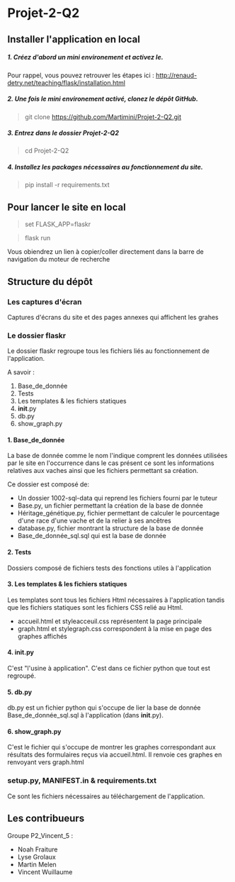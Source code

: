 # Projet-2-Q2

## Installer l'application en local
##### 1. Créez d'abord un mini environement et activez le. 

Pour rappel, vous pouvez retrouver les étapes ici : http://renaud-detry.net/teaching/flask/installation.html

##### 2. Une fois le mini environement activé, clonez le dépôt GitHub.

>git clone https://github.com/Martimini/Projet-2-Q2.git

##### 3. Entrez dans le dossier Projet-2-Q2

>cd Projet-2-Q2

##### 4. Installez les packages nécessaires au fonctionnement du site. 

>pip install -r requirements.txt


## Pour lancer le site en local

>set FLASK_APP=flaskr

>flask run 

Vous obiendrez un lien à copier/coller directement dans la barre de navigation du moteur de recherche

## Structure du dépôt

### Les captures d'écran

Captures d'écrans du site et des pages annexes qui affichent les grahes

### Le dossier flaskr

Le dossier flaskr regroupe tous les fichiers liés au fonctionnement de l'application. 

A savoir :
1. Base_de_donnée
2. Tests
3. Les templates & les fichiers statiques
4. __init__.py
5. db.py
6. show_graph.py

#### 1. Base_de_donnée

La base de donnée comme le nom l'indique comprent les données utilisées par le site en l'occurrence dans le cas présent ce sont les informations relatives aux vaches ainsi que les fichiers permettant sa création.

Ce dossier est composé de:
- Un dossier 1002-sql-data qui reprend les fichiers fourni par le tuteur
- Base.py, un fichier permettant la création de la base de donnée
- Héritage_génétique.py, fichier permettant de calculer le pourcentage d'une race d'une vache et de la relier à ses ancêtres
- database.py, fichier montrant la structure de la base de donnée
- Base_de_donnée_sql.sql qui est la base de donnée

#### 2. Tests

Dossiers composé de fichiers tests des fonctions utiles à l'application

#### 3. Les templates & les fichiers statiques

Les templates sont tous les fichiers Html nécessaires à l'application tandis que les fichiers statiques sont les fichiers CSS relié au Html.

- accueil.html et styleacceuil.css représentent la page principale
- graph.html et stylegraph.css correspondent à la mise en page des graphes affichés 

#### 4. __init__.py

C'est "l'usine à application". C'est dans ce fichier python que tout est regroupé.

#### 5. db.py

db.py est un fichier python qui s'occupe de lier la base de donnée Base_de_donnée_sql.sql à l'application (dans __init__.py).

#### 6. show_graph.py 

C'est le fichier qui s'occupe de montrer les graphes correspondant aux résultats des formulaires reçus via accueil.html. Il renvoie ces graphes en renvoyant vers graph.html

### setup.py, MANIFEST.in & requirements.txt

Ce sont les fichiers nécessaires au téléchargement de l'application.

## Les contribueurs
Groupe P2_Vincent_5 :
- Noah Fraiture
- Lyse Grolaux
- Martin Melen
- Vincent Wuillaume
